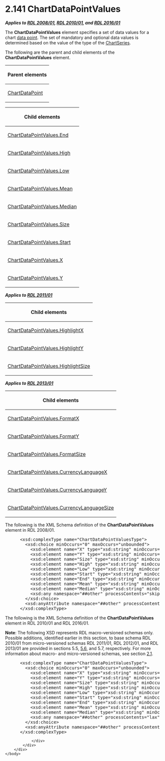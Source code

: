 <html dir="LTR" xmlns:mshelp="http://msdn.microsoft.com/mshelp" xmlns:ddue="http://ddue.schemas.microsoft.com/authoring/2003/5" xmlns:xlink="http://www.w3.org/1999/xlink" xmlns:tool="http://www.microsoft.com/tooltip">
    <head>
        <meta http-equiv="Content-Type" content="text/html; CHARSET=utf-8"></meta>
        <meta name="save" content="history"></meta>
        <title>2.141 ChartDataPointValues</title>
        <xml>
            <mshelp:toctitle title="2.141 ChartDataPointValues"></mshelp:toctitle>
            <mshelp:rltitle title="[MS-RDL]: ChartDataPointValues"></mshelp:rltitle>
            <mshelp:keyword index="A" term="363590aa-46c3-499a-927f-a6495a0b1ab6"></mshelp:keyword>
            <mshelp:attr name="DCSext.ContentType" value="open specification"></mshelp:attr>
            <mshelp:attr name="AssetID" value="363590aa-46c3-499a-927f-a6495a0b1ab6"></mshelp:attr>
            <mshelp:attr name="TopicType" value="kbRef"></mshelp:attr>
            <mshelp:attr name="DCSext.Title" value="[MS-RDL]: ChartDataPointValues" />
        </xml>
    </head>
    <body>
        <div id="header">
            <h1 class="heading">2.141 ChartDataPointValues</h1>
        </div>
        <div id="mainSection">
            <div id="mainBody">
                <div id="allHistory" class="saveHistory"></div>
                <div id="sectionSection0" class="section" name="collapseableSection">
                    

<p><b><i>Applies to </i></b><a href="1e855f94-4617-47e4-b89e-0856c6cb420f.md"><b><i>RDL 2008/01</i></b></a><b><i>,
</i></b><a href="3428e690-a348-4ec7-8a6a-8efb42d2cdee.md"><b><i>RDL 2010/01</i></b></a><b><i>,
and </i></b><a href="52ce3983-2bfc-4e72-9359-42aaf5fe4509.md"><b><i>RDL 2016/01</i></b></a></p>

<p>The <b>ChartDataPointValues</b> element specifies a set of
data values for a chart <a href="b2482b3f-74ab-4ca8-a9e5-c07955011743.md#gt_cf31915d-9d25-4dbb-abc7-e78f60626dc4">data
point</a>. The set of mandatory and optional data values is determined based on
the value of the type of the <a href="aee11573-3fcf-4365-938b-e6c8ceece6e1.md">ChartSeries</a>.</p>

<p>The following are the parent and child elements of the <b>ChartDataPointValues</b>
element.</p>

<table>
 <thead>
  <tr>
   <th>
   <p>Parent elements</p>
   </th>
  </tr>
 </thead>
 <tr>
  <td>
  <p><a href="86cf2a9b-4610-4ffe-8fff-16480a7bf6a4.md">ChartDataPoint</a></p>
  </td>
 </tr>
</table>

<p> </p>

<table>
 <thead>
  <tr>
   <th>
   <p>Child elements</p>
   </th>
  </tr>
 </thead>
 <tr>
  <td>
  <p><a href="1245f16f-3dcd-4b0a-93fa-6833d09021b4.md">ChartDataPointValues.End</a></p>
  </td>
 </tr>
 <tr>
  <td>
  <p><a href="a6601164-ec0f-4b5a-abf5-471116130ddc.md">ChartDataPointValues.High</a></p>
  </td>
 </tr>
 <tr>
  <td>
  <p><a href="45e93140-10ef-4e38-bacf-731831ce6587.md">ChartDataPointValues.Low</a></p>
  </td>
 </tr>
 <tr>
  <td>
  <p><a href="fb11cf0c-1a0c-45fb-8d47-430d40150a4e.md">ChartDataPointValues.Mean</a></p>
  </td>
 </tr>
 <tr>
  <td>
  <p><a href="88652b2d-2b4b-4af9-8d15-01ec39ca8cae.md">ChartDataPointValues.Median</a></p>
  </td>
 </tr>
 <tr>
  <td>
  <p><a href="55e35211-7623-4352-8099-438a54c420d5.md">ChartDataPointValues.Size</a></p>
  </td>
 </tr>
 <tr>
  <td>
  <p><a href="12998597-bd5f-47c8-ae42-96c900f9cb86.md">ChartDataPointValues.Start</a></p>
  </td>
 </tr>
 <tr>
  <td>
  <p><a href="13c7a96c-da23-4698-ba3f-181da25c5ae5.md">ChartDataPointValues.X</a></p>
  </td>
 </tr>
 <tr>
  <td>
  <p><a href="12848598-a2d4-45c4-b5ec-3d09b0550e2e.md">ChartDataPointValues.Y</a></p>
  </td>
 </tr>
</table>

<p><b><i>Applies to </i></b><a href="bf2bab1a-b608-4bcc-b718-1cc1baa9579c.md"><b><i>RDL 2011/01</i></b></a></p>

<table>
 <thead>
  <tr>
   <th>
   <p>Child elements</p>
   </th>
  </tr>
 </thead>
 <tr>
  <td>
  <p><a href="52572e0b-1178-4c18-a341-608c98679b1c.md">ChartDataPointValues.HighlightX</a></p>
  </td>
 </tr>
 <tr>
  <td>
  <p><a href="d61ee63e-0b9c-4c6c-a4b3-f8067537d6a4.md">ChartDataPointValues.HighlightY</a></p>
  </td>
 </tr>
 <tr>
  <td>
  <p><a href="4a669a0f-bf3c-4257-81b4-a7d64f7ecb48.md">ChartDataPointValues.HighlightSize</a></p>
  </td>
 </tr>
</table>

<p><b><i>Applies to </i></b><a href="c5c219b8-4b13-4c49-9c86-6a07aab39823.md"><b><i>RDL 2013/01</i></b></a></p>

<table>
 <thead>
  <tr>
   <th>
   <p>Child elements</p>
   </th>
  </tr>
 </thead>
 <tr>
  <td>
  <p><a href="cae98121-9c2f-4a43-9025-48f450f4cac4.md">ChartDataPointValues.FormatX</a></p>
  </td>
 </tr>
 <tr>
  <td>
  <p><a href="7cc5d32d-be32-4c7d-963c-c250c1bb4a4e.md">ChartDataPointValues.FormatY</a></p>
  </td>
 </tr>
 <tr>
  <td>
  <p><a href="e2c7aeff-860c-45b5-b1f6-714558b8da4c.md">ChartDataPointValues.FormatSize</a></p>
  </td>
 </tr>
 <tr>
  <td>
  <p><a href="4d1683f0-599b-44af-bbb9-f5d424f82948.md">ChartDataPointValues.CurrencyLanguageX</a></p>
  </td>
 </tr>
 <tr>
  <td>
  <p><a href="a1f66ef4-ea6f-4e51-8e6a-cc336fc34294.md">ChartDataPointValues.CurrencyLanguageY</a></p>
  </td>
 </tr>
 <tr>
  <td>
  <p><a href="01f78467-7cf7-4083-b669-dca17b8450bb.md">ChartDataPointValues.CurrencyLanguageSize</a></p>
  </td>
 </tr>
</table>

<p>The following is the XML Schema definition of the <b>ChartDataPointValues</b>
element in RDL 2008/01.</p>

<dl>
<dd>
<div><pre> &lt;xsd:complexType name=&quot;ChartDataPointValuesType&quot;&gt;
   &lt;xsd:choice minOccurs=&quot;0&quot; maxOccurs=&quot;unbounded&quot;&gt;
     &lt;xsd:element name=&quot;X&quot; type=&quot;xsd:string&quot; minOccurs=&quot;0&quot; /&gt;
     &lt;xsd:element name=&quot;Y&quot; type=&quot;xsd:string&quot; minOccurs=&quot;0&quot; /&gt;
     &lt;xsd:element name=&quot;Size&quot; type=&quot;xsd:string&quot; minOccurs=&quot;0&quot; /&gt;
     &lt;xsd:element name=&quot;High&quot; type=&quot;xsd:string&quot; minOccurs=&quot;0&quot; /&gt;
     &lt;xsd:element name=&quot;Low&quot; type=&quot;xsd:string&quot; minOccurs=&quot;0&quot; /&gt;
     &lt;xsd:element name=&quot;Start&quot; type=&quot;xsd:string&quot; minOccurs=&quot;0&quot; /&gt;
     &lt;xsd:element name=&quot;End&quot; type=&quot;xsd:string&quot; minOccurs=&quot;0&quot; /&gt;
     &lt;xsd:element name=&quot;Mean&quot; type=&quot;xsd:string&quot; minOccurs=&quot;0&quot; /&gt;
     &lt;xsd:element name=&quot;Median&quot; type=&quot;xsd:string&quot; minOccurs=&quot;0&quot; /&gt;
     &lt;xsd:any namespace=&quot;##other&quot; processContents=&quot;skip&quot; /&gt;
   &lt;/xsd:choice&gt;
   &lt;xsd:anyAttribute namespace=&quot;##other&quot; processContents=&quot;skip&quot; /&gt;
 &lt;/xsd:complexType&gt;
</pre></div>
</dd></dl>

<p>The following is the XML Schema definition of the <b>ChartDataPointValues</b>
element in RDL 2010/01 and RDL 2016/01.</p>

<p><b>Note</b>: The following XSD represents RDL
macro-versioned schemas only. Possible additions, identified earlier in this
section, to base schema RDL 2010/01 from micro-versioned schemas RDL 2011/01,
RDL 2012/01, and RDL 2013/01 are provided in sections 5.5, <a href="f165fb82-3c5a-4369-961c-128de233638c.md">5.6</a>, and 5.7,
respectively. For more information about macro- and micro-versioned schemas,
see section <a href="ae14822f-9553-45f1-bacc-c0a1cbb484fb.md">2.1</a>.</p>

<dl>
<dd>
<div><pre> &lt;xsd:complexType name=&quot;ChartDataPointValuesType&quot;&gt;
   &lt;xsd:choice minOccurs=&quot;0&quot; maxOccurs=&quot;unbounded&quot;&gt;
     &lt;xsd:element name=&quot;X&quot; type=&quot;xsd:string&quot; minOccurs=&quot;0&quot; /&gt;
     &lt;xsd:element name=&quot;Y&quot; type=&quot;xsd:string&quot; minOccurs=&quot;0&quot; /&gt;
     &lt;xsd:element name=&quot;Size&quot; type=&quot;xsd:string&quot; minOccurs=&quot;0&quot; /&gt;
     &lt;xsd:element name=&quot;High&quot; type=&quot;xsd:string&quot; minOccurs=&quot;0&quot; /&gt;
     &lt;xsd:element name=&quot;Low&quot; type=&quot;xsd:string&quot; minOccurs=&quot;0&quot; /&gt;
     &lt;xsd:element name=&quot;Start&quot; type=&quot;xsd:string&quot; minOccurs=&quot;0&quot; /&gt;
     &lt;xsd:element name=&quot;End&quot; type=&quot;xsd:string&quot; minOccurs=&quot;0&quot; /&gt;
     &lt;xsd:element name=&quot;Mean&quot; type=&quot;xsd:string&quot; minOccurs=&quot;0&quot; /&gt;
     &lt;xsd:element name=&quot;Median&quot; type=&quot;xsd:string&quot; minOccurs=&quot;0&quot; /&gt;
     &lt;xsd:any namespace=&quot;##other&quot; processContents=&quot;lax&quot; /&gt;
   &lt;/xsd:choice&gt;
   &lt;xsd:anyAttribute namespace=&quot;##other&quot; processContents=&quot;lax&quot; /&gt;
 &lt;/xsd:complexType&gt;
</pre></div>
</dd></dl>


                </div>
            </div>
        </div>
    </body>
</html>
